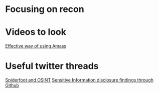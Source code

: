 # Focusing on recon 

# Videos to look

[ Effective way of using Amass ](https://youtu.be/yCZqgg-GNx8)


# Useful twitter threads

[ Spiderfoot and OSINT](https://mobile.twitter.com/hackermaderas/status/1181970321588572160)
[ Sensitive Information disclosure findings through Github ](https://mobile.twitter.com/nullenc0de/status/1166539906832879616)




